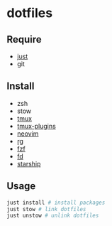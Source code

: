 # dotfiles

## Require
- [just](https://github.com/casey/just)
- git

## Install
- zsh
- stow
- [tmux](https://github.com/tmux/tmux)
- [tmux-plugins](https://github.com/tmux-plugins/tpm)
- [neovim](https://github.com/neovim/neovim)
- [rg](https://github.com/BurntSushi/ripgrep)
- [fzf](https://github.com/junegunn/fzf)
- [fd](https://github.com/sharkdp/fd)
- [starship](https://starship.rs/)

## Usage
```sh
just install # install packages
just stow # link dotfiles
just unstow # unlink dotfiles
```
